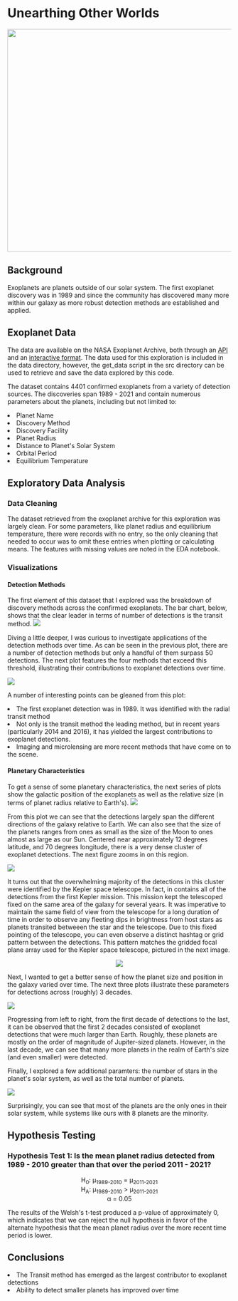 # Unearthing Other Worlds

<img src="https://github.com/jstodd867/unearthing-other-worlds/blob/main/images/Screen%20Shot%202021-06-10%20at%202.53.05%20PM.png" width ="1000" height=500>



## Background
Exoplanets are planets outside of our solar system.  The first exoplanet discovery was in 1989 and since the community has discovered many more within our galaxy as more robust detection methods are established and applied.

## Exoplanet Data
The data are available on the NASA Exoplanet Archive, both through an <a href="https://exoplanetarchive.ipac.caltech.edu/docs/TAP/usingTAP.html">API</a> and an <a href="https://exoplanetarchive.ipac.caltech.edu/cgi-bin/TblView/nph-tblView?app=ExoTbls&config=PSCompPars">interactive format</a>.  The data used for this exploration is included in the data directory, however, the get_data script in the src directory can be used to retrieve and save the data explored by this code.

The dataset contains 4401 confirmed exoplanets from a variety of detection sources.  The discoveries span 1989 - 2021 and contain numerous parameters about the planets, including but not limited to:

<li>Planet Name</li>
<li>Discovery Method</li>
<li>Discovery Facility</li>
<li>Planet Radius</li>
<li>Distance to Planet's Solar System</li>
<li>Orbital Period</li>
<li>Equilibrium Temperature</li>

## Exploratory Data Analysis

### Data Cleaning
The dataset retrieved from the exoplanet archive for this exploration was largely clean.  For some parameters, like planet radius and equilibrium temperature, there were records with no entry, so the only cleaning that needed to occur was to omit these entries when plotting or calculating means.  The features with missing values are noted in the EDA notebook.

### Visualizations

#### Detection Methods
The first element of this dataset that I explored was the breakdown of discovery methods across the confirmed exoplanets.  The bar chart, below, shows that the clear leader in terms of number of detections is the transit method.
<img src="https://github.com/jstodd867/unearthing-other-worlds/blob/main/images/detection_bar_chart.png">

Diving a little deeper, I was curious to investigate applications of the detection methods over time.  As can be seen in the previous plot, there are a number of detection methods but only a handful of them surpass 50 detections.  The next plot features the four methods that exceed this threshold, illustrating their contributions to exoplanet detections over time.

<img src="https://github.com/jstodd867/unearthing-other-worlds/blob/main/images/detections_per_year_by_method.png">

A number of interesting points can be gleaned from this plot:
<li> The first exoplanet detection was in 1989.  It was identified with the radial transit method</li>
<li> Not only is the transit method the leading method, but in recent years (particularly 2014 and 2016), it has yielded the largest contributions to exoplanet detections.</li>
<li> Imaging and microlensing are more recent methods that have come on to the scene.</li>

#### Planetary Characteristics

To get a sense of some planetary characteristics, the next series of plots show the galactic position of the exoplanets as well as the relative size (in terms of planet radius relative to Earth's).
<img src="https://github.com/jstodd867/unearthing-other-worlds/blob/main/images/galactic_plot.png">

From this plot we can see that the detections largely span the different directions of the galaxy relative to Earth.  We can also see that the size of the planets ranges from ones as small as the size of the Moon to ones almost as large as our Sun.  Centered near approximately 12 degrees latitude, and 70 degrees longitude, there is a very dense cluster of exoplanet detections.  The next figure zooms in on this region.

<img src="https://github.com/jstodd867/unearthing-other-worlds/blob/main/images/curious_cluster_zoom.png">

It turns out that the overwhelming majority of the detections in this cluster were identified by the Kepler space telescope.  In fact, in contains all of the detections from the first Kepler mission.  This mission kept the telescoped fixed on the same area of the galaxy for several years.  It was imperative to maintain the same field of view from the telescope for a long duration of time in order to observe any fleeting dips in brightness from host stars as planets transited betweeen the star and the telescope.  Due to this fixed pointing of the telescope, you can even observe a distinct hashtag or grid pattern between the detections.  This pattern matches the gridded focal plane array used for the Kepler space telescope, pictured in the next image.

<p align="center">
<img src="https://github.com/jstodd867/unearthing-other-worlds/blob/main/images/286257main_07-3348d1-kepler-4x3_226-170.jpeg">
</p>

Next, I wanted to get a better sense of how the planet size and position in the galaxy varied over time.  The next three plots illustrate these parameters for detections across (roughly) 3 decades.

<img src="https://github.com/jstodd867/unearthing-other-worlds/blob/main/images/galactic_by_decade_2.png">

Progressing from left to right, from the first decade of detections to the last, it can be observed that the first 2 decades consisted of exoplanet detections that were much larger than Earth.  Roughly, these planets are mostly on the order of magnitude of Jupiter-sized planets.  However, in the last decade, we can see that many more planets in the realm of Earth's size (and even smaller) were detected.

Finally, I explored a few additional paramters:  the number of stars in the planet's solar system, as well as the total number of planets.

<img src="https://github.com/jstodd867/unearthing-other-worlds/blob/main/images/solar_system_features.png">

Surprisingly, you can see that most of the planets are the only ones in their solar system, while systems like ours with 8 planets are the minority.

## Hypothesis Testing

### Hypothesis Test 1:  Is the mean planet radius detected from 1989 - 2010 greater than that over the period 2011 - 2021?
<p align="center">
H<sub>0</sub>:   &mu;<sub>1989-2010</sub> = &mu;<sub>2011-2021</sub><br>
H<sub>A</sub>:   &mu;<sub>1989-2010</sub> > &mu;<sub>2011-2021</sub><br>
&alpha; = 0.05
</p>

The results of the Welsh's t-test produced a p-value of approximately 0, which indicates that we can reject the null hypothesis in favor of the alternate hypothesis that the mean planet radius over the more recent time period is lower.
## Conclusions
<li>The Transit method has emerged as the largest contributor to exoplanet detections</li>
<li>Ability to detect smaller planets has improved over time</li>

